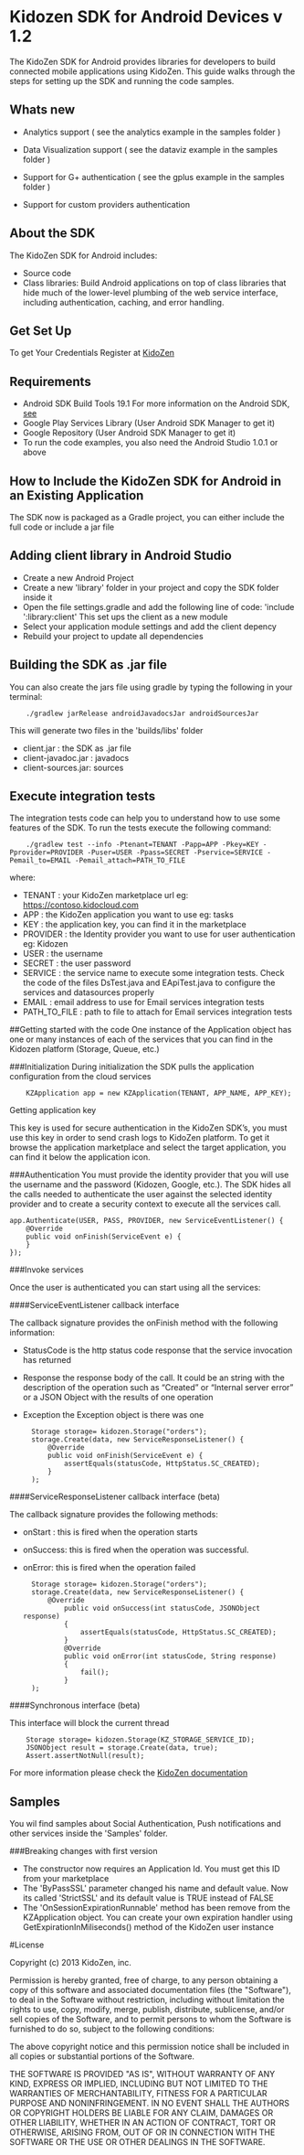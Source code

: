 # Kidozen SDK for Android Devices v 1.2
The KidoZen SDK for Android provides libraries for developers to build connected mobile applications using KidoZen. This guide walks through the steps for setting up the SDK and running the code samples.

## Whats new
- Analytics support ( see the analytics example in the samples folder )
- Data Visualization support ( see the dataviz example in the samples folder )

- Support for G+ authentication ( see the gplus example in the samples folder )
- Support for custom providers authentication

## About the SDK
The KidoZen SDK for Android includes:
- Source code
- Class libraries: Build Android applications on top of class libraries that hide much of the lower-level plumbing of the web service interface, including authentication, caching, and error handling.

## Get Set Up
To get Your Credentials Register at [KidoZen]("http://kidozen.com/")

## Requirements
- Android SDK Build Tools 19.1 For more information on the Android SDK, [see]("http://developer.android.com/index.html">http://developer.android.com/index.html)
- Google Play Services Library (User Android SDK Manager to get it)
- Google Repository (User Android SDK Manager to get it)
- To run the code examples, you also need the Android Studio 1.0.1 or above

## How to Include the KidoZen SDK for Android in an Existing Application
The SDK now is packaged as a Gradle project, you can either include the full code or include a jar file
## Adding client library in Android Studio

- Create a new Android Project
- Create a new 'library' folder in your project and copy the SDK folder inside it
- Open the file settings.gradle and add the following line of code: 'include ':library:client' This set ups the client as a new module
- Select your application module settings and add the client depency
- Rebuild your project to update all dependencies

## Building the SDK as .jar file
You can also create the jars file using gradle by typing the following in your terminal:

		./gradlew jarRelease androidJavadocsJar androidSourcesJar

This will generate two files in the 'builds/libs' folder

- client.jar : the SDK as .jar file
- client-javadoc.jar : javadocs
- client-sources.jar: sources

## Execute integration tests
The integration tests code can help you to understand how to use some features of the SDK. To run the tests execute the following command:

		./gradlew test --info -Ptenant=TENANT -Papp=APP -Pkey=KEY -Pprovider=PROVIDER -Puser=USER -Ppass=SECRET -Pservice=SERVICE -Pemail_to=EMAIL -Pemail_attach=PATH_TO_FILE

where:

- TENANT : your KidoZen marketplace url eg: https://contoso.kidocloud.com
- APP : the KidoZen application you want to use eg: tasks
- KEY : the application key, you can find it in the marketplace
- PROVIDER : the Identity provider you want to use for user authentication eg: Kidozen
- USER : the username
- SECRET : the user password
- SERVICE : the service name to execute some integration tests. Check the code of the files DsTest.java and EApiTest.java to configure the services and datasources properly
- EMAIL : email address to use for Email services integration tests
- PATH_TO_FILE : path to file to attach for Email services integration tests
		
##Getting started with the code
One instance of the Application object has one or many instances of each of the services that you can find in the Kidozen platform (Storage, Queue, etc.)

###Initialization
During initialization the SDK pulls the application configuration from the cloud services

		KZApplication app = new KZApplication(TENANT, APP_NAME, APP_KEY);

Getting application key

This key is used for secure authentication in the KidoZen SDK’s, you must use this key in order to send crash logs to KidoZen platform. To get it browse the application marketplace and select the target application, you can find it below the application icon.

###Authentication
You must provide the identity provider that you will use the username and the password (Kidozen, Google, etc.). The SDK hides all the calls needed to authenticate the user against the selected identity provider and to create a security context to execute all the services call.

    app.Authenticate(USER, PASS, PROVIDER, new ServiceEventListener() {
        @Override
        public void onFinish(ServiceEvent e) {
        }
    });

###Invoke services

Once the user is authenticated you can start using all the services:

####ServiceEventListener callback interface 

The callback signature provides the onFinish method with the following information:

- StatusCode is the http status code response that the service invocation has returned
- Response the response body of the call. It could be an string with the description of the operation such as “Created” or “Internal server error” or a JSON Object with the results of one operation
- Exception the Exception object is there was one

        Storage storage= kidozen.Storage("orders");
        storage.Create(data, new ServiceResponseListener() {
            @Override
            public void onFinish(ServiceEvent e) {
                assertEquals(statusCode, HttpStatus.SC_CREATED);
            }
        );

####ServiceResponseListener callback interface  (beta)

The callback signature provides the following methods:

- onStart : this is fired when the operation starts
- onSuccess: this is fired when the operation was successful.
- onError: this is fired when the operation failed

        Storage storage= kidozen.Storage("orders");
        storage.Create(data, new ServiceResponseListener() {
            @Override
                public void onSuccess(int statusCode, JSONObject response)
                {
                    assertEquals(statusCode, HttpStatus.SC_CREATED);
                }
                @Override
                public void onError(int statusCode, String response)
                {
                    fail();
                }
        );

####Synchronous interface (beta)

This interface will block the current thread 

        Storage storage= kidozen.Storage(KZ_STORAGE_SERVICE_ID);
        JSONObject result = storage.Create(data, true);
        Assert.assertNotNull(result);


For more information please check the [KidoZen documentation](http://docs.kidozen.com/)

## Samples
You wil find samples about Social Authentication, Push notifications and other services inside the 'Samples' folder.

###Breaking changes with first version

- The constructor now requires an Application Id. You must get this ID from your marketplace
- The 'ByPassSSL' parameter changed his name and default value. Now its called 'StrictSSL' and its default value is TRUE instead of FALSE
- The 'OnSessionExpirationRunnable' method has been remove from the KZApplication object. You can create your own expiration handler using GetExpirationInMiliseconds() method of the KidoZen user instance


#License

Copyright (c) 2013 KidoZen, inc.

Permission is hereby granted, free of charge, to any person obtaining a copy
of this software and associated documentation files (the "Software"), to deal
in the Software without restriction, including without limitation the rights
to use, copy, modify, merge, publish, distribute, sublicense, and/or sell
copies of the Software, and to permit persons to whom the Software is
furnished to do so, subject to the following conditions:

The above copyright notice and this permission notice shall be included in
all copies or substantial portions of the Software.

THE SOFTWARE IS PROVIDED "AS IS", WITHOUT WARRANTY OF ANY KIND, EXPRESS OR
IMPLIED, INCLUDING BUT NOT LIMITED TO THE WARRANTIES OF MERCHANTABILITY,
FITNESS FOR A PARTICULAR PURPOSE AND NONINFRINGEMENT. IN NO EVENT SHALL THE
AUTHORS OR COPYRIGHT HOLDERS BE LIABLE FOR ANY CLAIM, DAMAGES OR OTHER
LIABILITY, WHETHER IN AN ACTION OF CONTRACT, TORT OR OTHERWISE, ARISING FROM,
OUT OF OR IN CONNECTION WITH THE SOFTWARE OR THE USE OR OTHER DEALINGS IN
THE SOFTWARE.
